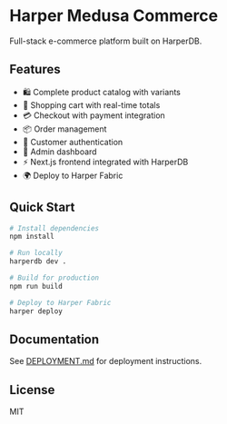 # Harper Medusa Commerce

Full-stack e-commerce platform built on HarperDB.

## Features

- 🛍️ Complete product catalog with variants
- 🛒 Shopping cart with real-time totals
- 💳 Checkout with payment integration
- 📦 Order management
- 👤 Customer authentication
- 🔐 Admin dashboard
- ⚡ Next.js frontend integrated with HarperDB
- 🌍 Deploy to Harper Fabric

## Quick Start
```bash
# Install dependencies
npm install

# Run locally
harperdb dev .

# Build for production
npm run build

# Deploy to Harper Fabric
harper deploy
```

## Documentation

See [DEPLOYMENT.md](./DEPLOYMENT.md) for deployment instructions.

## License

MIT
